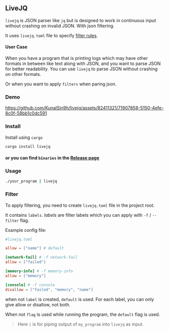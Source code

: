## LiveJQ

`livejq` is JSON parser like `jq` but is designed to work in continuous input without crashing on invalid JSON. With json filtering.

It uses `livejq.toml` file to specify [filter rules](#filter).

#### User Case

When you have a program that is printing logs which may have other formats in between like text along with JSON, and you want to parse JSON for better readability. You can use `livejq` to parse JSON without crashing on other formats.

Or when you want to apply `filters` when paring json.

### Demo

https://github.com/KunalSin9h/livejq/assets/82411321/71907858-5150-4efe-8c0f-58bb1c0dc591

### Install

Install using `cargo`

```bash
cargo install livejq
```

#### or you can find `binaries` in the [Release page](https://github.com/KunalSin9h/livejq/releases/latest)

### Usage

```bash
./your_program | livejq
```

### Filter

To apply filtering, you need to create `livejq.toml` file in the project root.

It contains `labels`. _labels_ are filter labels which you can apply with `-f` / `--filter` flag.

Example config file:

```toml
#livejq.toml

allow = ["name"] # default

[network-fail] # -f network-fail
allow = ["failed"]

[memory-info] # -f memory-info
allow = ["memory"]

[console] # -f console
disallow = ["failed", "memory", "name"]

```

when not `label` is created, `default` is used. For each label, you can only give allow or disallow, not both.

When not `flag` is used while running the program, the `default` flag is used.

> Here `|` is for piping output of `my_program` into `livejq` as input.
